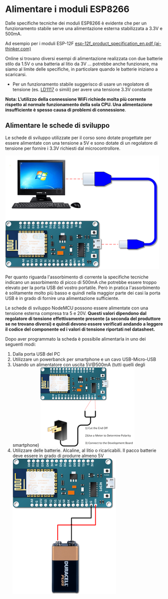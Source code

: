# Alimentare i moduli ESP8266

Dalle specifiche tecniche dei moduli ESP8266 è evidente che per un funzionamento stabile serve una alimentazione esterna stabilizzata a 3.3V e 500mA.  

Ad esempio per i moduli ESP-12F [esp-12f_product_specification_en.pdf (ai-thinker.com)](https://docs.ai-thinker.com/_media/esp8266/docs/esp-12f_product_specification_en.pdf)

Online si trovano diversi esempi di alimentazione realizzata con due batterie stilo da 1.5V o una batteria al litio da 3V ... potrebbe anche funzionare, ma siamo al limite delle specifiche, in particolare quando le batterie iniziano a scaricarsi.

- Per un funzionamento stabile suggerisco di usare un regolatore di tensione (es. [LD1117](https://www.st.com/resource/en/datasheet/ld1117.pdf) o simili) per avere una tensione 3.3V constante

**Nota: L’utilizzo della connessione WiFi richiede molta più corrente rispetto al normale funzionamento della sola CPU. Una alimentazione insufficiente è spesso causa di problemi di connessione**.

## Alimentare le schede di sviluppo

Le schede di sviluppo utilizzate per il corso sono dotate progettate per essere alimentate con una tensione a 5V e sono dotate di un regolatore di tensione per fornire i 3.3V richiesti dal microcontrollore.

![connect-to-computer](media/connect-to-computer.png)

Per quanto riguarda l'assorbimento di corrente la specifiche tecniche indicano un assorbimento di picco di 500mA che potrebbe essere troppo elevato per la porta USB del vostro portatile. Però in pratica l'assorbimento è solitamente molto più basso e quindi nella maggior parte dei casi la porta USB è in grado di fornire una alimentazione sufficiente.

Le schede di sviluppo NodeMCU possono essere alimentate con una tensione esterna compresa tra 5 e 20V. **Questi valori dipendono dal regolatore di tensione effettivamente presente (a seconda del produttore se ne trovano diversi) e quindi devono essere verificati andando a leggere il codice del componente ed i valori di tensione riportati nel datasheet.**

Dopo aver programmato la scheda è possibile alimentarla in uno dei seguenti modi:

1. Dalla porta USB del PC
2. Utilizzare un powerbanck per smartphone e un cavo USB-Micro-USB
3. Usando un alimentatore con uscita 5V@500mA (tutti quelli degli smartphone) ![esp-12e-powered-by-wall-wart](media/esp-12e-powered-by-wall-wart.png)
4. Utilizzare delle batterie. Alcaline, al litio o ricaricabili. Il pacco batterie deve essere in grado di produrre almeno 5V ![power-esp-12e-with-a-9v-battery](../media/power-esp-12e-with-a-9v-battery.png)
